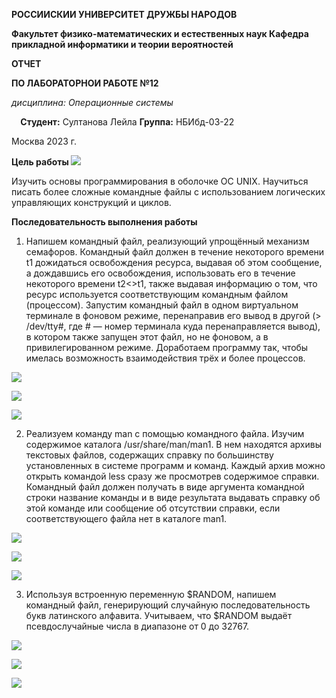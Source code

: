﻿**РОССИИСКИИ УНИВЕРСИТЕТ ДРУЖБЫ НАРОДОВ**

**Факультет физико-математических и естественных наук Кафедра прикладной информатики и теории вероятностей** 

**ОТЧЕТ** 

**ПО ЛАБОРАТОРНОИ РАБОТЕ №12** 

*дисциплина: Операционные системы*

`  `**Студент:** Султанова Лейла   **Группа:** НБИбд-03-22 

Москва 2023 г. 

**Цель работы ![](Aspose.Words.1fb01817-ab89-4152-9e6c-84218a5ab02a.001.png)**

Изучить основы программирования в оболочке ОС UNIX. Научиться писать более сложные командные файлы с использованием логических управляющих конструкций и циклов. 

**Последовательность выполнения работы** 

1. Напишем командный файл, реализующий упрощённый механизм семафоров. Командный файл должен в течение некоторого времени t1 дожидаться освобождения ресурса, выдавая об этом сообщение, а дождавшись его освобождения, использовать его в течение некоторого времени t2<>t1, также выдавая информацию о том, что ресурс используется соответствующим командным файлом (процессом). Запустим командный файл в одном виртуальном терминале в фоновом режиме, перенаправив его вывод в другой (> /dev/tty#, где # — номер терминала куда перенаправляется вывод), в котором также запущен этот файл, но не фоновом, а в привилегированном режиме. Доработаем программу так, чтобы имелась возможность взаимодействия трёх и более процессов. 

![](Aspose.Words.1fb01817-ab89-4152-9e6c-84218a5ab02a.002.png)

![](Aspose.Words.1fb01817-ab89-4152-9e6c-84218a5ab02a.003.png)

![](Aspose.Words.1fb01817-ab89-4152-9e6c-84218a5ab02a.004.png)

2. Реализуем команду man с помощью командного файла. Изучим содержимое каталога /usr/share/man/man1. В нем находятся архивы текстовых файлов, содержащих справку по большинству установленных в системе программ и команд. Каждый архив можно открыть командой less сразу же просмотрев содержимое справки. Командный файл должен получать в виде аргумента командной строки название команды и в виде результата выдавать справку об этой команде или сообщение об отсутствии справки, если соответствующего файла нет в каталоге man1. 

![](Aspose.Words.1fb01817-ab89-4152-9e6c-84218a5ab02a.005.png)

![](Aspose.Words.1fb01817-ab89-4152-9e6c-84218a5ab02a.006.png)

![](Aspose.Words.1fb01817-ab89-4152-9e6c-84218a5ab02a.007.jpeg)

3. Используя встроенную переменную $RANDOM, напишем командный файл, генерирующий случайную последовательность букв латинского алфавита. Учитываем, что $RANDOM выдаёт псевдослучайные числа в диапазоне от 0 до 32767. 

![](Aspose.Words.1fb01817-ab89-4152-9e6c-84218a5ab02a.008.png)

![](Aspose.Words.1fb01817-ab89-4152-9e6c-84218a5ab02a.009.png)

![](Aspose.Words.1fb01817-ab89-4152-9e6c-84218a5ab02a.010.jpeg)
